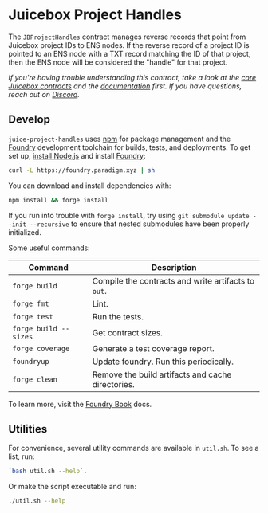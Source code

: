 # Juicebox Project Handles

The `JBProjectHandles` contract manages reverse records that point from Juicebox project IDs to ENS nodes. If the reverse record of a project ID is pointed to an ENS node with a TXT record matching the ID of that project, then the ENS node will be considered the "handle" for that project.

_If you're having trouble understanding this contract, take a look at the [core Juicebox contracts](https://github.com/bananapus/juice-contracts-v4) and the [documentation](https://docs.juicebox.money/) first. If you have questions, reach out on [Discord](https://discord.com/invite/ErQYmth4dS)._

## Develop

`juice-project-handles` uses [npm](https://www.npmjs.com/) for package management and the [Foundry](https://github.com/foundry-rs/foundry) development toolchain for builds, tests, and deployments. To get set up, [install Node.js](https://nodejs.org/en/download) and install [Foundry](https://github.com/foundry-rs/foundry):

```bash
curl -L https://foundry.paradigm.xyz | sh
```

You can download and install dependencies with:

```bash
npm install && forge install
```

If you run into trouble with `forge install`, try using `git submodule update --init --recursive` to ensure that nested submodules have been properly initialized.

Some useful commands:

| Command               | Description                                         |
| --------------------- | --------------------------------------------------- |
| `forge build`         | Compile the contracts and write artifacts to `out`. |
| `forge fmt`           | Lint.                                               |
| `forge test`          | Run the tests.                                      |
| `forge build --sizes` | Get contract sizes.                                 |
| `forge coverage`      | Generate a test coverage report.                    |
| `foundryup`           | Update foundry. Run this periodically.              |
| `forge clean`         | Remove the build artifacts and cache directories.   |

To learn more, visit the [Foundry Book](https://book.getfoundry.sh/) docs.

## Utilities

For convenience, several utility commands are available in `util.sh`. To see a list, run:

```bash
`bash util.sh --help`.
```

Or make the script executable and run:

```bash
./util.sh --help
```
